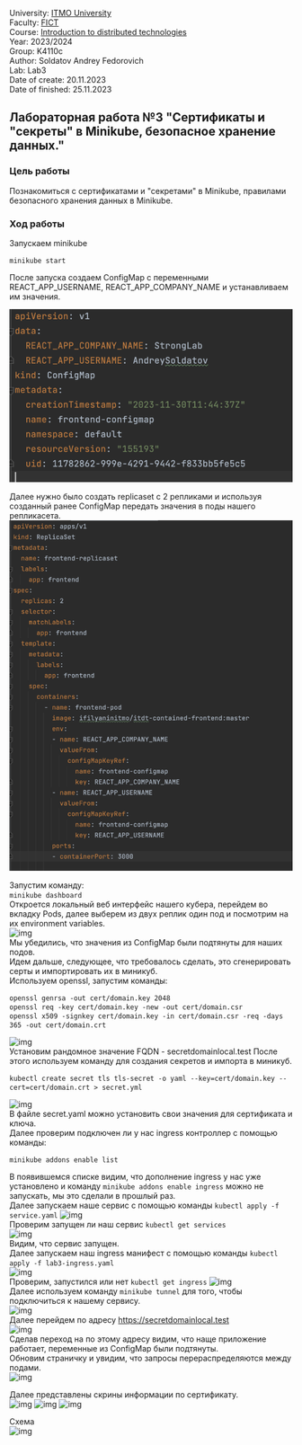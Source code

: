 University: [ITMO University](https://itmo.ru/ru/)  
Faculty: [FICT](https://fict.itmo.ru)  
Course: [Introduction to distributed technologies](https://github.com/itmo-ict-faculty/introduction-to-distributed-technologies)  
Year: 2023/2024  
Group: K4110c  
Author: Soldatov Andrey Fedorovich    
Lab: Lab3  
Date of create: 20.11.2023  
Date of finished: 25.11.2023  

## Лабораторная работа №3 "Сертификаты и "секреты" в Minikube, безопасное хранение данных."

### Цель работы  
Познакомиться с сертификатами и "секретами" в Minikube, правилами безопасного хранения данных в Minikube.
### Ход работы
Запускаем minikube  
```
minikube start
```

После запуска создаем ConfigMap с переменными REACT_APP_USERNAME, REACT_APP_COMPANY_NAME и устанавливаем им значения.  


![img](img/1.png)  


Далее нужно было создать replicaset с 2 репликами и используя созданный ранее ConfigMap передать значения в поды нашего репликасета.  
![img](img/2.png)  

Запустим команду:  
```minikube dashboard```  
Откроется локальный веб интерфейс нашего кубера, перейдем во вкладку Pods, далее выберем из двух реплик один под и посмотрим на их environment variables.  
![img](img/6.png)  
Мы убедились, что значения из ConfigMap были подтянуты для наших подов.  
Идем дальше, следующее, что требовалось сделать, это сгенерировать серты и импортировать их в миникуб.  
Используем openssl, запустим команды: 
```
openssl genrsa -out cert/domain.key 2048
openssl req -key cert/domain.key -new -out cert/domain.csr
openssl x509 -signkey cert/domain.key -in cert/domain.csr -req -days 365 -out cert/domain.crt
```  
![img](img/7.png)  
Установим рандомное значение FQDN - secretdomainlocal.test
После этого используем команду для создания секретов и импорта в миникуб.
```
kubectl create secret tls tls-secret -o yaml --key=cert/domain.key --cert=cert/domain.crt > secret.yml
```
![img](img/3.png)  
В файле secret.yaml можно установить свои значения для сертификата и ключа.  
Далее проверим подключен ли у нас ingress контроллер с помощью команды: 
```
minikube addons enable list
```
В появившемся списке видим, что дополнение ingress у нас уже установлено и команду ```minikube addons enable ingress``` можно не запускать, мы это сделали в прошлый раз.  
Далее запускаем наше сервис с помощью команды ```kubectl apply -f service.yaml```
![img](img/4.png)  
Проверим запущен ли наш сервис ```kubectl get services```  
![img](img/8.png)  
Видим, что сервис запущен.  
Далее запускаем наш ingress манифест с помощью команды ```kubectl apply -f lab3-ingress.yaml```  
![img](img/5.png)  
Проверим, запустился или нет ```kubectl get ingress```
![img](img/9.png)  
Далее используем команду ```minikube tunnel``` для того, чтобы подключиться к нашему сервису.  
![img](img/10.png)  
Далее перейдем по адресу https://secretdomainlocal.test  
![img](img/11.png)  
Сделав переход на по этому адресу видим, что наще приложение работает, переменные из ConfigMap были подтянуты.  
Обновим страничку и увидим, что запросы перераспределяются между подами.  
![img](img/12.png)   

Далее представлены скрины информации по сертификату.  
![img](img/13.png)
![img](img/14.png)
![img](img/15.png)


Схема  
![img](img/schema.png)  
